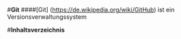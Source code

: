 #**Git**
####[Git] (https://de.wikipedia.org/wiki/GitHub) ist ein Versionsverwaltungssystem





#**Inhaltsverzeichnis**
